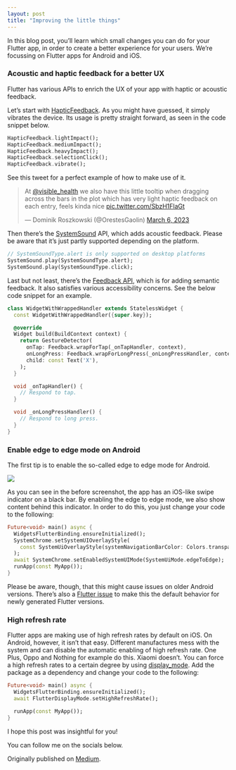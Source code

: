 ```yaml
---
layout: post
title: "Improving the little things"
---
```


In this blog post, you’ll learn which small changes you can do for your
Flutter app, in order to create a better experience for your users.
We’re focussing on Flutter apps for Android and iOS.

### Acoustic and haptic feedback for a better UX

Flutter has various APIs to enrich the UX of your app with haptic or
acoustic feedback.

Let’s start with <a href="https://api.flutter.dev/flutter/services/HapticFeedback-class.html" target="_blank">HapticFeedback</a>.
As you might have guessed, it simply vibrates the device. Its usage is pretty
straight forward, as seen in the code snippet below.

```dart
HapticFeedback.lightImpact();
HapticFeedback.mediumImpact();
HapticFeedback.heavyImpact();
HapticFeedback.selectionClick();
HapticFeedback.vibrate();
```

See this tweet for a perfect example of how to make use of it.

<blockquote class="twitter-tweet"><p lang="en" dir="ltr">At <a href="https://twitter.com/visible_health?ref_src=twsrc%5Etfw">@visible_health</a> we also have this little tooltip when dragging across the bars in the plot which has very light haptic feedback on each entry, feels kinda nice <a href="https://t.co/SbzH1FlaGt">pic.twitter.com/SbzH1FlaGt</a></p>&mdash; Dominik Roszkowski (@OrestesGaolin) <a href="https://twitter.com/OrestesGaolin/status/1632720877841178625?ref_src=twsrc%5Etfw">March 6, 2023</a></blockquote> <script async src="https://platform.twitter.com/widgets.js" charset="utf-8"></script>

Then there’s the <a href="https://api.flutter.dev/flutter/services/SystemSoundType.html" target="_blank">SystemSound</a> API,
which adds acoustic feedback. Please be aware that it’s just partly supported depending on the platform.

```dart
// SystemSoundType.alert is only supported on desktop platforms
SystemSound.play(SystemSoundType.alert);
SystemSound.play(SystemSoundType.click);
```

Last but not least, there’s the
<a href="https://api.flutter.dev/flutter/material/Feedback-class.html" target="_blank">Feedback API</a>,
which is for adding semantic feedback. It also satisfies various accessibility concerns.
See the below code snippet for an example.

```dart
class WidgetWithWrappedHandler extends StatelessWidget {
  const WidgetWithWrappedHandler({super.key});

  @override
  Widget build(BuildContext context) {
    return GestureDetector(
      onTap: Feedback.wrapForTap(_onTapHandler, context),
      onLongPress: Feedback.wrapForLongPress(_onLongPressHandler, context),
      child: const Text('X'),
    );
  }

  void _onTapHandler() {
    // Respond to tap.
  }

  void _onLongPressHandler() {
    // Respond to long press.
  }
}
```

### Enable edge to edge mode on Android

The first tip is to enable the so-called edge to edge mode for Android.

<img src="https://cdn-images-1.medium.com/max/800/1*6MFjKekZ1Mf_zISm1_fgCQ.png" data-width="1970" data-height="2208" />


As you can see in the before screenshot, the app has an iOS-like swipe
indicator on a black bar. By enabling the edge to edge mode, we also
show content behind this indicator. In order to do this, you just change
your code to the following:

```dart
Future<void> main() async {
  WidgetsFlutterBinding.ensureInitialized();
  SystemChrome.setSystemUIOverlayStyle(
    const SystemUiOverlayStyle(systemNavigationBarColor: Colors.transparent),
  );
  await SystemChrome.setEnabledSystemUIMode(SystemUiMode.edgeToEdge);
  runApp(const MyApp());
}
```

Please be aware, though, that this might cause issues on older Android
versions. 
There’s also a <a href="https://github.com/flutter/flutter/issues/86248" target="_blank">Flutter issue</a>
to make this the default behavior for newly generated Flutter versions.

### High refresh rate

Flutter apps are making use of high refresh rates by default on iOS. On
Android, however, it isn’t that easy. Different manufactures mess with
the system and can disable the automatic enabling of high refresh rate.
One Plus, Oppo and Nothing for example do this. Xiaomi doesn’t. You can
force a high refresh rates to a certain degree by using
<a href="https://pub.dev/packages/flutter_displaymode"
class="markup--anchor markup--p-anchor"
data-href="https://pub.dev/packages/flutter_displaymode"
rel="nofollow noopener" target="_blank">display_mode</a>. Add the
package as a dependency and change your code to the following:

```dart
Future<void> main() async {
  WidgetsFlutterBinding.ensureInitialized();
  await FlutterDisplayMode.setHighRefreshRate();

  runApp(const MyApp());
}
```

I hope this post was insightful for you!

You can follow me on the socials below.

Originally published on [Medium](https://medium.com/p/b8ca6ee4dfca).
